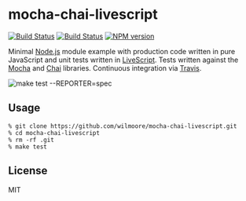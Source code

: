 # mocha-chai-livescript

[![Build
Status](https://travis-ci.org/wilmoore/stbstatus.png?branch=master)](https://travis-ci.org/wilmoore/stbstatus)
[![Build
Status](https://david-dm.org/wilmoore/mocha-chai-livescript.png)](https://david-dm.org/wilmoore/mocha-chai-livescript)
[![NPM
version](https://badge.fury.io/js/mocha-chai-livescript.png)](http://badge.fury.io/js/mocha-chai-livescript)

Minimal [Node.js][] module example with production code written in pure
JavaScript and unit tests written in [LiveScript][]. Tests written against the [Mocha][] and [Chai][] libraries. Continuous integration via [Travis][].

![make test --REPORTER=spec](https://dsz91cxz97a03.cloudfront.net/csLSdgzjkh-1200x1200.png)

## Usage

```
% git clone https://github.com/wilmoore/mocha-chai-livescript.git
% cd mocha-chai-livescript
% rm -rf .git
% make test
```

## License
MIT



[Chai]: http://chaijs.com
[Mocha]: http://visionmedia.github.io/mocha
[Travis]: https://travis-ci.org/wilmoore/mocha-chai-livescript
[Node.js]: http://nodejs.org
[LiveScript]: http://livescript.net
